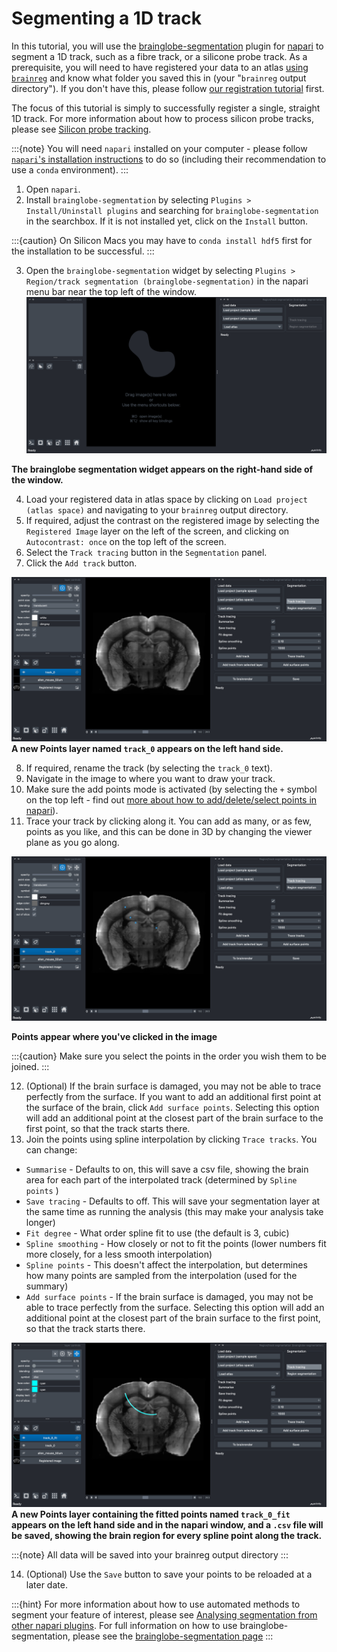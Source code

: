 # Segmenting a 1D track

In this tutorial, you will use the [brainglobe-segmentation](../documentation/brainglobe-segmentation/index.md) plugin for [napari](https://napari.org) to segment a 1D track, such as a fibre track, or a silicone probe track. As a prerequisite, you will need to have registered your data to an atlas [using `brainreg`](../documentation/brainreg/index.md) and know what folder you saved this in (your "`brainreg` output directory"). If you don't have this, please follow [our registration tutorial](./tutorial-whole-brain-registration.md) first.

The focus of this tutorial is simply to successfully register a single, straight 1D track. For more information about how to process silicon probe tracks, please see [Silicon probe tracking](/tutorials/silicon-probe-tracking). 

:::{note}
You will need `napari` installed on your computer - please follow [`napari`'s installation instructions](https://napari.org/stable/tutorials/fundamentals/installation.html) to do so (including their recommendation to use a `conda` environment).
:::

1. Open `napari`.
2. Install `brainglobe-segmentation` by selecting `Plugins > Install/Uninstall plugins` and searching for `brainglobe-segmentation` in the searchbox. If it is not installed yet, click on the `Install` button.

:::{caution}
On Silicon Macs you may have to `conda install hdf5` first for the installation to be successful.
:::

3. Open the `brainglobe-segmentation` widget by selecting `Plugins > Region/track segmentation (brainglobe-segmentation)` in the napari menu bar near the top left of the window.
![brainglobe segmentation widget](./images/brainglobe-segmentation/brainglobe-segmentation-open-plugin.png)

**The brainglobe segmentation widget appears on the right-hand side of the window.**

4. Load your registered data in atlas space by clicking on `Load project (atlas space)` and navigating to your `brainreg` output directory.
5. If required, adjust the contrast on the registered image by selecting the `Registered Image` layer on the left of the screen, and clicking on `Autocontrast: once` on the top left of the screen.
6. Select the `Track tracing` button in the `Segmentation` panel.
7. Click the `Add track` button.

![Segmenting a 1D track](./images/brainglobe-segmentation/brainglobe-segmentation-added-new-track.png)
**A new Points layer named `track_0` appears on the left hand side.**

8. If required, rename the track (by selecting the `track_0` text).
9. Navigate in the image to where you want to draw your track.
10. Make sure the add points mode is activated (by selecting the `+` symbol on the top left - find out [more about how to add/delete/select points in napari](https://napari.org/stable/howtos/layers/points.html#adding-deleting-and-selecting-points)).
11. Trace your track by clicking along it. You can add as many, or as few, points as you like, and this can be done in 3D by changing the viewer plane as you go along.

![Segmenting a 1D track](./images/brainglobe-segmentation/brainglobe-segmentation-added-points.png)

**Points appear where you've clicked in the image**

:::{caution}
Make sure you select the points in the order you wish them to be joined.
:::

12. (Optional) If the brain surface is damaged, you may not be able to trace perfectly from the surface. If you want to add an additional first point at the surface of the brain, click `Add surface points`. Selecting this option will add an additional point at the closest part of the brain surface to the first point, so that the track starts there.
13. Join the points using spline interpolation by clicking `Trace tracks`. You can change:
  * `Summarise` - Defaults to on, this will save a csv file, showing the brain area for each part of the interpolated track (determined by `Spline points` )
  * `Save tracing` - Defaults to off. This will save your segmentation layer at the same time as running the analysis
  (this may make your analysis take longer)
  * `Fit degree` - What order spline fit to use (the default is 3, cubic)
  * `Spline smoothing` - How closely or not to fit the points (lower numbers fit more closely, for a less smooth interpolation)
  * `Spline points` - This doesn't affect the interpolation, but determines how many points are sampled from the interpolation (used for the summary)
  * `Add surface points` - If the brain surface is damaged, you may not be able to trace perfectly from the surface. Selecting this option will add an additional point at the closest part of the brain surface to the first point, so that the track starts there.


![Segmenting a 1D track](./images/brainglobe-segmentation/brainglobe-segmentation-fitted-points.png)
**A new Points layer containing the fitted points named `track_0_fit` appears on the left hand side and in the napari window, and a `.csv` file will be saved, showing the brain region for every spline point along the track.**

:::{note}
All data will be saved into your brainreg output directory
:::

14. (Optional) Use the `Save` button to save your points to be reloaded at a later date.

:::{hint}
For more information about how to use automated methods to segment your feature of interest, please see [Analysing segmentation from other napari plugins](../documentation/brainglobe-segmentation/user-guide/analysing-external-segmentation).
For full information on how to use brainglobe-segmentation, please see the [brainglobe-segmentation page](/documentation/brainglobe-segmentation/index)
:::
